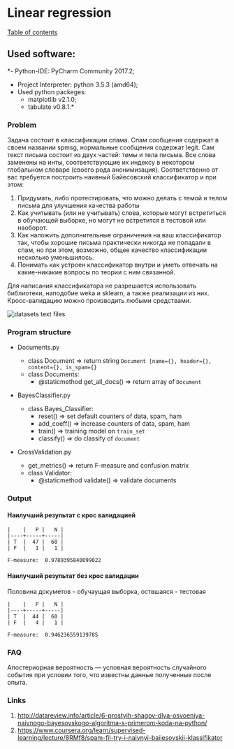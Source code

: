 # Linear regression
[Table of contents](https://github.com/fedy95/MachineLearning/blob/master/README.md)

## Used software:
*- Python-IDE: PyCharm Community 2017.2;
- Project Interpreter: python 3.5.3 (amd64);
- Used python packeges:
	- matplotlib v2.1.0;
	- tabulate v0.8.1.*

### Problem
Задача состоит в классификации спама. Спам сообщения содержат в своем названии spmsg, нормальные сообщения содержат legit.
Сам текст письма состоит из двух частей: темы и тела письма.
Все слова заменены на инты, соответствующие их индексу в некотором глобальном словаре (своего рода анонимизация).
Соответственно от вас требуется построить наивный Байесовский классификатор и при этом:

1) Придумать, либо протестировать, что можно делать с темой и телом письма для улучшения качества работы
2) Как учитывать (или не учитывать) слова, которые могут встретиться в обучающей выборке, но могут не встретится в тестовой или наоборот.
3) Как наложить дополнительные ограничения на ваш классификатор так, чтобы хорошие письма практически никогда не попадали в спам, но при этом, возможно, общее качество классификации несколько уменьшилось.
4) Понимать как устроен классификатор внутри и уметь отвечать на какие-никакие вопросы по теории с ним связанной.

Для написания классификатора не разрешается использовать библиотеки, наподобие weka и sklearn, а также реализации из них. Кросс-валидацию можно производить любыми средствами.

![datasets text files](https://github.com/fedy95/MachineLearning/tree/master/3.%20Naive%20Bayes%20classifier/Bayes/pu1)

### Program structure
- Documents.py
	- class Document    => return string `Document [name={}, header={}, content={}, is_spam={}`
	- class Documents:
	    - @staticmethod get_all_docs()  => return array of `Document`

- BayesClassifier.py
    - class Bayes_Classifier:
        - reset()     => set default counters of data, spam, ham
        - add_coeff() => increase counters of data, spam, ham
        - train()     => training model on `train_set`
        - classify()  => do classify of `document`

- CrossValidation.py
    - get_metrics()   => return F-measure and confusion matrix
    - class Validator:
        - @staticmethod validate() => validate documents

### Output

#### Наилучший результат с крос валидацией
```
|    |   P |   N |
|----+-----+-----|
| T  |  47 |  60 |
| F  |   1 |   1 |

F-measure:  0.9789395840099022
```

#### Наилучший результат без крос валидации

Половина докуметов - обучаущая выборка, оствшаяся - тестовая
```
|    |   P |   N |
|----+-----+-----|
| T  |  44 |  60 |
| F  |   4 |   1 |

F-measure:  0.946236559139785
```


### FAQ

Апостериорная вероятность — условная вероятность случайного события при условии того, что известны данные полученные после опыта.

### Links
1) http://datareview.info/article/6-prostyih-shagov-dlya-osvoeniya-naivnogo-bayesovskogo-algoritma-s-primerom-koda-na-python/
2) https://www.coursera.org/learn/supervised-learning/lecture/8RMf8/spam-fil-try-i-naivnyi-baiiesovskii-klassifikator
